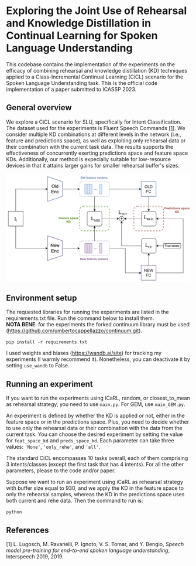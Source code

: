 # Exploring the Joint Use of Rehearsal and Knowledge Distillation in Continual Learning for Spoken Language Understanding
This codebase contains the implementation of the experiments on the efficacy of combining rehearsal and knowledge distillation (KD) techniques applied to a Class-Incremental Continual Learning (CiCL) scenario for the Spoken Language Understanding task. This is the official code implementation of a paper submitted to ICASSP 2023.

## General overview

We explore a CiCL scenario for SLU, specifically for Intent Classification. The dataset used for the experiments is Fluent Speech Commands [[1]](#1). We consider multiple KD combinations at different levels in the network (i.e., feature and predictions space), as well as exploiting only rehearsal data or their combination with the current task data. The results supports the effectiveness of concurrently exerting predictions space and feature space KDs. Additionally, our method is expecially suitable for low-resource devices in that it attains larger gains for smaller rehearsal buffer's sizes.

![main figure](CL_SLU_scheme.png)

## Environment setup
The requested libraries for running the experiments are listed in the requirements.txt file. Run the command below to install them.  
**NOTA BENE**: for the experiments the forked continuum library must be used (https://github.com/umbertocappellazzo/continuum.git).  

```
pip install -r requirements.txt
```

I used weights and biases (https://wandb.ai/site) for tracking my experiments (I warmly recommend it). Nonetheless, you can deactivate it by setting `use_wandb` to False.

## Running an experiment
If you want to run the experiments using iCaRL, random, or closest_to_mean as rehearsal strategy, you need to use `main.py`. For GEM, use `main_GEM.py`.  


An experiment is defined by whether the KD is applied or not, either in the feature space or in the predictions space. Plus, you need to decide whether to use only the rehearsal data or their combination with the data from the current task. You can choose the desired experiment by setting the value for `feat_space_kd` and `preds_space_kd`. Each parameter can take three values: `'None'`, `'only_rehe'`, and `'all'`.  


The standard CiCL encompasses 10 tasks overall, each of them comprising 3 intents/classes (except the first task that has 4 intents). For all the other parameters, please to the code and/or paper.


Suppose we want to run an experiment using iCaRL as rehearsal strategy with buffer size equal to 930, and we apply the KD in the feature space to only the rehearsal samples, whereas the KD in the predictions space uses both current and rehe data. Then the command to run is: 

```
python 
```


## References
<a id="1">[1]</a> 
L. Lugosch, M. Ravanelli, P. Ignoto, V. S. Tomar, and Y. Bengio, *Speech model pre-training for end-to-end spoken language understanding*, Interspeech 2019, 2019.
